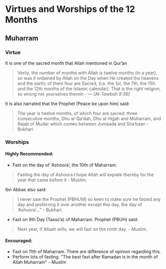 # Virtues and Worships of the 12 Months
## Muharram

### Virtue
It is one of the sacred month that Allah mentioned in Qur’an
> Verily, the number of months with Allah is twelve months (in a year), so was it ordained by Allah on the Day when He created the heavens and the earth; of them four are Sacred, (i.e. the 1st, the 7th, the 11th and the 12th months of the Islamic calendar). That is the right religion, so wrong not yourselves therein - 
> &mdash; <cite>[At-Tawbah 9:36]</cite>

It is also narrated that the Prophet (Peace be upon him) said:
> The year is twelve months, of which four are sacred: three consecutive months, Dhu al-Qa‘dah, Dhu al-Hijjah and Muharram, and Rajab of Mudar which comes between Jumaada and Sha‘baan - Bukhari

### Worships
#### Highly Recommended:
- Fast on the day of ‘Ashoora’, the 10th of Maharram.  
> Fasting the day of Ashoora I hope Allah will expiate thereby for the year that came before it - Muslim.  

Ibn Abbas also said:
> I never saw the Prophet (PBHUM) so keen to make sure he fasted any day and preferring it over another except this day, the day of ‘Ashoora’…” - Bukhari.
 
- Fast on 9th Day (Tasso’a) of Maharram.  Prophet (PBUH) said: 
> Next year, if Allaah wills, we will fast on the ninth day. - Muslim.

#### Encouraged:
- Fast on 11th of Maharram.  There are difference of opinion regarding this.
- Perform lots of fasting.  "The best fast after Ramadan is in the month of Allah Muharram" - Muslim


